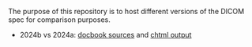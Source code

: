 The purpose of this repository is to host different versions of the DICOM spec for comparison purposes.

* 2024b vs 2024a: [docbook sources](https://github.com/aglv/dicom-spec/compare/src/2024a..src/2024b) and [chtml output](https://github.com/aglv/dicom-spec/compare/2024a..2024b)